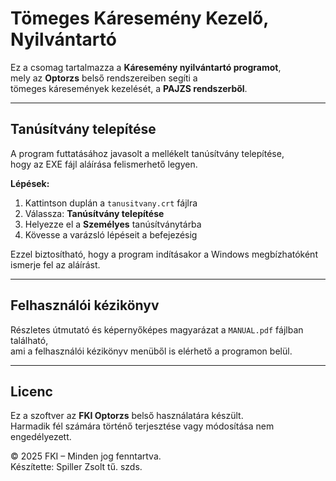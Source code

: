 # Tömeges Káresemény Kezelő, Nyilvántartó

Ez a csomag tartalmazza a **Káresemény nyilvántartó programot**,  
mely az **Optorzs** belső rendszereiben segíti a  
tömeges káresemények kezelését, a **PAJZS rendszerből**.

---

## Tanúsítvány telepítése

A program futtatásához javasolt a mellékelt tanúsítvány telepítése,  
hogy az EXE fájl aláírása felismerhető legyen.

**Lépések:**
1. Kattintson duplán a `tanusitvany.crt` fájlra  
2. Válassza: **Tanúsítvány telepítése**  
3. Helyezze el a **Személyes** tanúsítványtárba  
4. Kövesse a varázsló lépéseit a befejezésig  

Ezzel biztosítható, hogy a program indításakor a Windows megbízhatóként ismerje fel az aláírást.

---

## Felhasználói kézikönyv

Részletes útmutató és képernyőképes magyarázat a `MANUAL.pdf` fájlban található,  
ami a felhasználói kézikönyv menüből is elérhető a programon belül.

---

## Licenc

Ez a szoftver az **FKI Optorzs** belső használatára készült.  
Harmadik fél számára történő terjesztése vagy módosítása nem engedélyezett.

© 2025 FKI – Minden jog fenntartva.  
Készítette: Spiller Zsolt tű. szds.